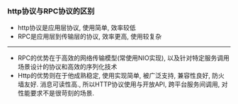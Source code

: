 ### http协议与RPC协议的区别

* http协议是应用层协议, 使用简单, 效率较低
* RPC是应用层到传输层的协议, 效率更高, 使用较复杂

----

* RPC的优势在于高效的网络传输模型(常使用NIO实现), 以及针对特定服务调用场景设计的协议和高效的序列化技术
* Http的优势则在于他成熟稳定, 使用实现简单, 被广泛支持, 兼容性良好, 防火墙友好. 消息可读性高., 所以HTTP协议使用与开放API, 跨平台服务间调用, 对性能要求不是很苛刻的场景.

